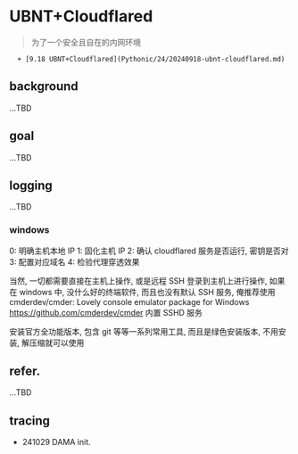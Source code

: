# UBNT+Cloudflared
> 为了一个安全且自在的内网环境


      + [9.18 UBNT+Cloudflared](Pythonic/24/20240918-ubnt-cloudflared.md)


## background
...TBD

## goal
...TBD

## logging
...TBD


### windows

0: 明确主机本地 IP
1: 固化主机 IP
2: 确认 cloudflared 服务是否运行, 密钥是否对
3: 配置对应域名
4: 检验代理穿透效果

当然, 一切都需要直接在主机上操作, 或是远程 SSH 登录到主机上进行操作,
如果在 windows 中, 没什么好的终端软件, 而且也没有默认 SSH 服务,
俺推荐使用 cmderdev/cmder: Lovely console emulator package for Windows
https://github.com/cmderdev/cmder
内置 SSHD 服务

安装官方全功能版本, 包含 git 等等一系列常用工具,
而且是绿色安装版本, 不用安装, 解压缩就可以使用


## refer.
...TBD

## tracing

- 241029 DAMA init.

